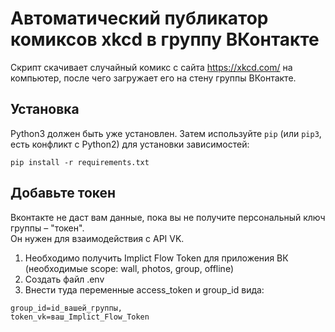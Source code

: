 # Автоматический публикатор комиксов xkcd в группу ВКонтакте
Скрипт скачивает случайный комикс с сайта https://xkcd.com/ на компьютер, после чего загружает его на стену группы ВКонтакте.

## Установка

Python3 должен быть уже установлен. 
Затем используйте `pip` (или `pip3`, есть конфликт с Python2) для установки зависимостей:

```
pip install -r requirements.txt
```

## Добавьте токен

Вконтакте не даст вам данные, пока вы не получите персональный ключ группы – "токен".  
 Он нужен для взаимодействия с API VK.  
 
 1. Необходимо получить Implict Flow Token для приложения ВК (необходимые scope:
    wall, photos, group, offline)
 2. Создать файл .env
 3. Внести туда переменные access_token и group_id вида:
 ```
 group_id=id_вашей_группы,
 token_vk=ваш_Implict_Flow_Token

 ```
